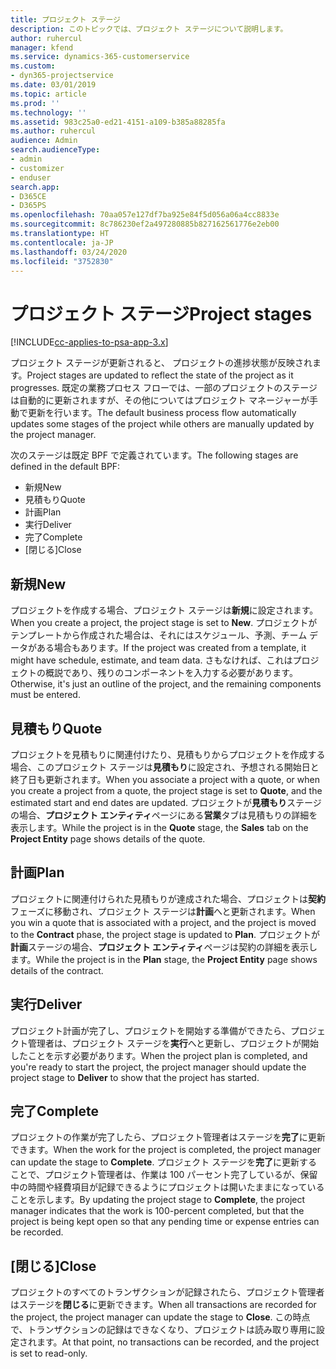 ```yaml
---
title: プロジェクト ステージ
description: このトピックでは、プロジェクト ステージについて説明します。
author: ruhercul
manager: kfend
ms.service: dynamics-365-customerservice
ms.custom:
- dyn365-projectservice
ms.date: 03/01/2019
ms.topic: article
ms.prod: ''
ms.technology: ''
ms.assetid: 983c25a0-ed21-4151-a109-b385a88285fa
ms.author: ruhercul
audience: Admin
search.audienceType:
- admin
- customizer
- enduser
search.app:
- D365CE
- D365PS
ms.openlocfilehash: 70aa057e127df7ba925e84f5d056a06a4cc8833e
ms.sourcegitcommit: 8c786230ef2a497280885b827162561776e2eb00
ms.translationtype: HT
ms.contentlocale: ja-JP
ms.lasthandoff: 03/24/2020
ms.locfileid: "3752830"
---
```

# <a name="project-stages"></a><span data-ttu-id="1fae7-103">プロジェクト ステージ</span><span class="sxs-lookup"><span data-stu-id="1fae7-103">Project stages</span></span> 

[!INCLUDE[cc-applies-to-psa-app-3.x](../includes/cc-applies-to-psa-app-3x.md)]

<span data-ttu-id="1fae7-104">プロジェクト ステージが更新されると、 プロジェクトの進捗状態が反映されます。</span><span class="sxs-lookup"><span data-stu-id="1fae7-104">Project stages are updated to reflect the state of the project as it progresses.</span></span> <span data-ttu-id="1fae7-105">既定の業務プロセス フローでは、一部のプロジェクトのステージは自動的に更新されますが、その他についてはプロジェクト マネージャーが手動で更新を行います。</span><span class="sxs-lookup"><span data-stu-id="1fae7-105">The default business process flow automatically updates some stages of the project while others are manually updated by the project manager.</span></span> 

<span data-ttu-id="1fae7-106">次のステージは既定 BPF で定義されています。</span><span class="sxs-lookup"><span data-stu-id="1fae7-106">The following stages are defined in the default BPF:</span></span>

- <span data-ttu-id="1fae7-107">新規</span><span class="sxs-lookup"><span data-stu-id="1fae7-107">New</span></span>
- <span data-ttu-id="1fae7-108">見積もり</span><span class="sxs-lookup"><span data-stu-id="1fae7-108">Quote</span></span>
- <span data-ttu-id="1fae7-109">計画</span><span class="sxs-lookup"><span data-stu-id="1fae7-109">Plan</span></span>
- <span data-ttu-id="1fae7-110">実行</span><span class="sxs-lookup"><span data-stu-id="1fae7-110">Deliver</span></span>
- <span data-ttu-id="1fae7-111">完了</span><span class="sxs-lookup"><span data-stu-id="1fae7-111">Complete</span></span>
- <span data-ttu-id="1fae7-112">[閉じる]</span><span class="sxs-lookup"><span data-stu-id="1fae7-112">Close</span></span> 

## <a name="new"></a><span data-ttu-id="1fae7-113">新規</span><span class="sxs-lookup"><span data-stu-id="1fae7-113">New</span></span>

<span data-ttu-id="1fae7-114">プロジェクトを作成する場合、プロジェクト ステージは**新規**に設定されます。</span><span class="sxs-lookup"><span data-stu-id="1fae7-114">When you create a project, the project stage is set to **New**.</span></span> <span data-ttu-id="1fae7-115">プロジェクトがテンプレートから作成された場合は、それにはスケジュール、予測、チーム データがある場合もあります。</span><span class="sxs-lookup"><span data-stu-id="1fae7-115">If the project was created from a template, it might have schedule, estimate, and team data.</span></span> <span data-ttu-id="1fae7-116">さもなければ、これはプロジェクトの概説であり、残りのコンポーネントを入力する必要があります。</span><span class="sxs-lookup"><span data-stu-id="1fae7-116">Otherwise, it's just an outline of the project, and the remaining components must be entered.</span></span>

## <a name="quote"></a><span data-ttu-id="1fae7-117">見積もり</span><span class="sxs-lookup"><span data-stu-id="1fae7-117">Quote</span></span>

<span data-ttu-id="1fae7-118">プロジェクトを見積もりに関連付けたり、見積もりからプロジェクトを作成する場合、このプロジェクト ステージは**見積もり**に設定され、予想される開始日と終了日も更新されます。</span><span class="sxs-lookup"><span data-stu-id="1fae7-118">When you associate a project with a quote, or when you create a project from a quote, the project stage is set to **Quote**, and the estimated start and end dates are updated.</span></span> <span data-ttu-id="1fae7-119">プロジェクトが**見積もり**ステージの場合、**プロジェクト エンティティ**ページにある**営業**タブは見積もりの詳細を表示します。</span><span class="sxs-lookup"><span data-stu-id="1fae7-119">While the project is in the **Quote** stage, the **Sales** tab on the **Project Entity** page shows details of the quote.</span></span>

## <a name="plan"></a><span data-ttu-id="1fae7-120">計画</span><span class="sxs-lookup"><span data-stu-id="1fae7-120">Plan</span></span>

<span data-ttu-id="1fae7-121">プロジェクトに関連付けられた見積もりが達成された場合、プロジェクトは**契約**フェーズに移動され、プロジェクト ステージは**計画**へと更新されます。</span><span class="sxs-lookup"><span data-stu-id="1fae7-121">When you win a quote that is associated with a project, and the project is moved to the **Contract** phase, the project stage is updated to **Plan**.</span></span> <span data-ttu-id="1fae7-122">プロジェクトが**計画**ステージの場合、**プロジェクト エンティティ**ページは契約の詳細を表示します。</span><span class="sxs-lookup"><span data-stu-id="1fae7-122">While the project is in the **Plan** stage, the **Project Entity** page shows details of the contract.</span></span>

## <a name="deliver"></a><span data-ttu-id="1fae7-123">実行</span><span class="sxs-lookup"><span data-stu-id="1fae7-123">Deliver</span></span>

<span data-ttu-id="1fae7-124">プロジェクト計画が完了し、プロジェクトを開始する準備ができたら、プロジェクト管理者は、プロジェクト ステージを**実行**へと更新し、プロジェクトが開始したことを示す必要があります。</span><span class="sxs-lookup"><span data-stu-id="1fae7-124">When the project plan is completed, and you're ready to start the project, the project manager should update the project stage to **Deliver** to show that the project has started.</span></span>

## <a name="complete"></a><span data-ttu-id="1fae7-125">完了</span><span class="sxs-lookup"><span data-stu-id="1fae7-125">Complete</span></span> 

<span data-ttu-id="1fae7-126">プロジェクトの作業が完了したら、プロジェクト管理者はステージを**完了**に更新できます。</span><span class="sxs-lookup"><span data-stu-id="1fae7-126">When the work for the project is completed, the project manager can update the stage to **Complete**.</span></span> <span data-ttu-id="1fae7-127">プロジェクト ステージを**完了**に更新することで、プロジェクト管理者は、作業は 100 パーセント完了しているが、保留中の時間や経費項目が記録できるようにプロジェクトは開いたままになっていることを示します。</span><span class="sxs-lookup"><span data-stu-id="1fae7-127">By updating the project stage to **Complete**, the project manager indicates that the work is 100-percent completed, but that the project is being kept open so that any pending time or expense entries can be recorded.</span></span>

## <a name="close"></a><span data-ttu-id="1fae7-128">[閉じる]</span><span class="sxs-lookup"><span data-stu-id="1fae7-128">Close</span></span>

<span data-ttu-id="1fae7-129">プロジェクトのすべてのトランザクションが記録されたら、プロジェクト管理者はステージを**閉じる**に更新できます。</span><span class="sxs-lookup"><span data-stu-id="1fae7-129">When all transactions are recorded for the project, the project manager can update the stage to **Close**.</span></span> <span data-ttu-id="1fae7-130">この時点で、トランザクションの記録はできなくなり、プロジェクトは読み取り専用に設定されます。</span><span class="sxs-lookup"><span data-stu-id="1fae7-130">At that point, no transactions can be recorded, and the project is set to read-only.</span></span>
